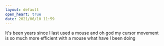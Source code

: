 ```yaml
---
layout: default
open_heart: true
date: 2021/06/10 11:59
---
```


It's been years since I last used a mouse and oh god my cursor movement is so much more efficient with a mouse what have I been doing
